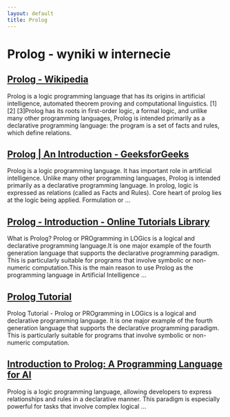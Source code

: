 ```yaml
---
layout: default
title: Prolog
---
```

# **Prolog - wyniki w internecie**
## [Prolog - Wikipedia](https://en.wikipedia.org/wiki/Prolog)
Prolog is a logic programming language that has its origins in artificial intelligence, automated theorem proving and computational linguistics. [1] [2] [3]Prolog has its roots in first-order logic, a formal logic, and unlike many other programming languages, Prolog is intended primarily as a declarative programming language: the program is a set of facts and rules, which define relations.
## [Prolog | An Introduction - GeeksforGeeks](https://www.geeksforgeeks.org/prolog-an-introduction/)
Prolog is a logic programming language. It has important role in artificial intelligence. Unlike many other programming languages, Prolog is intended primarily as a declarative programming language. In prolog, logic is expressed as relations (called as Facts and Rules). Core heart of prolog lies at the logic being applied. Formulation or ...
## [Prolog - Introduction - Online Tutorials Library](https://www.tutorialspoint.com/prolog/prolog_introduction.htm)
What is Prolog? Prolog or PROgramming in LOGics is a logical and declarative programming language.It is one major example of the fourth generation language that supports the declarative programming paradigm. This is particularly suitable for programs that involve symbolic or non-numeric computation.This is the main reason to use Prolog as the programming language in Artificial Intelligence ...
## [Prolog Tutorial](https://www.tutorialspoint.com/prolog/index.htm)
Prolog Tutorial - Prolog or PROgramming in LOGics is a logical and declarative programming language. It is one major example of the fourth generation language that supports the declarative programming paradigm. This is particularly suitable for programs that involve symbolic or non-numeric computation.
## [Introduction to Prolog: A Programming Language for AI](https://medium.com/@codeavail/introduction-to-prolog-a-programming-language-for-ai-3b4b134d06d8)
Prolog is a logic programming language, allowing developers to express relationships and rules in a declarative manner. This paradigm is especially powerful for tasks that involve complex logical ...
